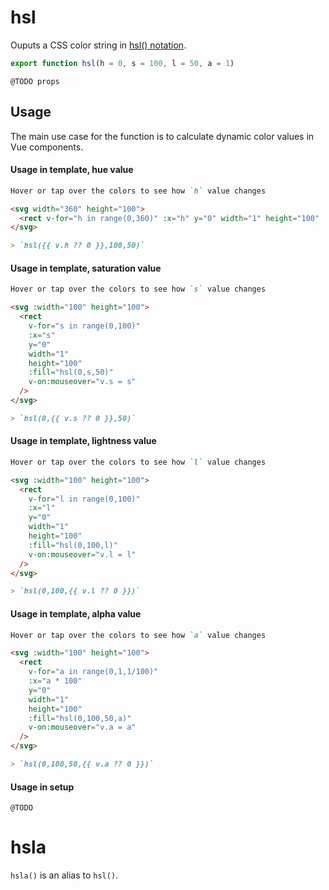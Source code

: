 # hsl

Ouputs a CSS color string in [hsl() notation](<https://developer.mozilla.org/en-US/docs/Web/CSS/color_value/hsl()>).

```js
export function hsl(h = 0, s = 100, l = 50, a = 1)
```

`@TODO props`

## Usage

The main use case for the function is to calculate dynamic color values in Vue components.

#### Usage in template, hue value

```md
Hover or tap over the colors to see how `h` value changes

<svg width="360" height="100">
  <rect v-for="h in range(0,360)" :x="h" y="0" width="1" height="100" :fill="hsl(h,100,50)" v-on:mouseover="v.h = h" />
</svg>

> `hsl({{ v.h ?? 0 }},100,50)`
```

#### Usage in template, saturation value

```md
Hover or tap over the colors to see how `s` value changes

<svg :width="100" height="100">
  <rect
    v-for="s in range(0,100)"
    :x="s"
    y="0"
    width="1"
    height="100"
    :fill="hsl(0,s,50)"
    v-on:mouseover="v.s = s"
  />
</svg>

> `hsl(0,{{ v.s ?? 0 }},50)`
```

#### Usage in template, lightness value

```md
Hover or tap over the colors to see how `l` value changes

<svg :width="100" height="100">
  <rect
    v-for="l in range(0,100)"
    :x="l"
    y="0"
    width="1"
    height="100"
    :fill="hsl(0,100,l)"
    v-on:mouseover="v.l = l"
  />
</svg>

> `hsl(0,100,{{ v.l ?? 0 }})`
```

#### Usage in template, alpha value

```md
Hover or tap over the colors to see how `a` value changes

<svg :width="100" height="100">
  <rect
    v-for="a in range(0,1,1/100)"
    :x="a * 100"
    y="0"
    width="1"
    height="100"
    :fill="hsl(0,100,50,a)"
    v-on:mouseover="v.a = a"
  />
</svg>

> `hsl(0,100,50,{{ v.a ?? 0 }})`
```

#### Usage in setup

`@TODO`

# hsla

`hsla()` is an alias to `hsl()`.
